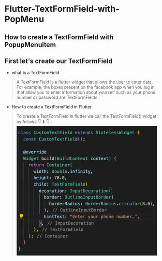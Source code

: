 # Flutter-TextFormField-with-PopMenu
## How to create a TextFormField with PopupMenuItem
## First let's create our TextFormField
- what is a TextFormField
> A TextFormField is a flutter widget that allows the user to enter data. For example, the boxes present on the facebook app when you log in that allow you to enter information about yourself such as your phone number or password are TextFormFields.
- How to create a TextFormField in Flutter
> To create a TextFormField in flutter we call the TextFormField() widget as follows 👇 ⬇️ 👇 :
> <img src="flutter_textformfield_with_pop_up/screenshots/customTextFormField.png" />
